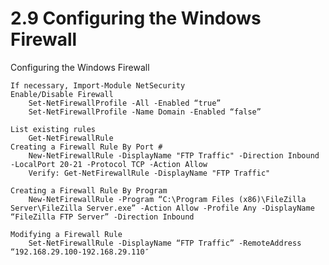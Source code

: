 # 2.9 Configuring the Windows Firewall

Configuring the Windows Firewall

    If necessary, Import-Module NetSecurity
    Enable/Disable Firewall
        Set-NetFirewallProfile -All -Enabled “true”
        Set-NetFirewallProfile -Name Domain -Enabled “false”

    List existing rules
        Get-NetFirewallRule
    Creating a Firewall Rule By Port #
        New-NetFirewallRule -DisplayName "FTP Traffic" -Direction Inbound -LocalPort 20-21 -Protocol TCP -Action Allow
        Verify: Get-NetFirewallRule -DisplayName "FTP Traffic"

    Creating a Firewall Rule By Program
        New-NetFirewallRule -Program “C:\Program Files (x86)\FileZilla Server\FileZilla Server.exe” -Action Allow -Profile Any -DisplayName “FileZilla FTP Server” -Direction Inbound

    Modifying a Firewall Rule
        Set-NetFirewallRule -DisplayName “FTP Traffic” -RemoteAddress “192.168.29.100-192.168.29.110″

